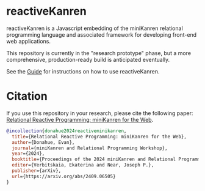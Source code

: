 # reactiveKanren

reactiveKanren is a Javascript embedding of the miniKanren relational programming language and associated framework for developing front-end web applications.

This repository is currently in the "research prototype" phase, but a more comprehensive, production-ready build is anticipated eventually.

See the [Guide](GUIDE.md) for instructions on how to use reactiveKanren.

# Citation
If you use this repository in your research, please cite the following paper: [Relational Reactive Programming: miniKanren for the Web](https://arxiv.org/abs/2408.17044).

```bibtex
@incollection{donahue2024reactiveminikanren,
  title={Relational Reactive Programming: miniKanren for the Web},
  author={Donahue, Evan},
  journal={miniKanren and Relational Programming Workshop},
  year={2024},
  booktitle={Proceedings of the 2024 miniKanren and Relational Programming Workshop},
  editor={Verbitskaia, Ekaterina and Near, Joseph P.},
  publisher={arXiv},
  url={https://arxiv.org/abs/2409.06505}
}
```